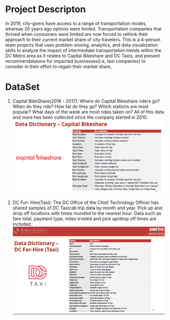 # Project Descripton
In 2019, city-goers have access to a range of transportation modes, whereas 20 years ago options were limited. Transportation companies that thrived when consumers were limited are now forced to rethink their approach to their current market share of city travelers. This is a 4-person team projects that uses problem sloving, analytics, and data visualization skills to analyze the impact of intermediate transportation trends within the DC Metro area as it relates to Capital Bikeshare and DC Taxis, and present recommendataions for impacted businesses(i.e, taxi companies) to consider in their effort to regain their market share, 

# DataSet
1. Capital BikeShare(2016 - 2017): Where do Capital Bikeshare riders go?  When do they ride? How far do they go? Which stations are most popular?  What days of the week are most rides taken on? All of this data and more has been collected since the company started in 2010.
![](presentation/bikeshare%20columns.png)

2. DC For- Hire(Taxi): The DC Office of the Chief Technology Officer has shared samples of DC Taxicab trip data by month and year. Pick up and drop off locations with times rounded to the nearest hour. Data such as fare total, payment type, miles trveled and pick up/drop off times are included. 
![](presentation/taxi%20columns.png)

